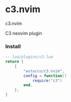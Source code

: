 # c3.nvim
c3.nvim


C3 neovim plugin

### Install

```lua
-- lua/plugins/c3.lua
return {
    {
        "wstucco/c3.nvim",
        config = function()
            require("c3")
        end,
    },
}
```